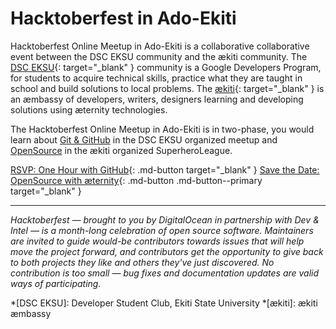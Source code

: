# Hacktoberfest in Ado-Ekiti

Hacktoberfest Online Meetup in Ado-Ekiti is a collaborative collaborative event between the DSC EKSU community and the ækiti community. The [DSC EKSU](https://dsc.community.dev/ekiti-state-university/){: target="_blank" } community is a Google Developers Program, for students to acquire technical skills, practice what they are taught in school and build solutions to local problems. The [ækiti](https://aekiti.com/){: target="_blank" } is an æmbassy of developers, writers, designers learning and developing solutions using æternity technologies.

The Hacktoberfest Online Meetup in Ado-Ekiti is in two-phase, you would learn about [Git & GitHub](/meetup/one-hour-with-github) in the DSC EKSU organized meetup and [OpenSource](/meetup/opensource-with-aeternity) in the ækiti organized SuperheroLeague.

[RSVP: One Hour with GitHub](https://dsc.community.dev/events/details/developer-student-clubs-ekiti-state-university-presents-one-hour-with-github){: .md-button target="_blank" }
[Save the Date: OpenSource with æternity](https://aekiti.com/workshop/opensource-with-aeternity){: .md-button .md-button--primary target="_blank" }

---
_Hacktoberfest — brought to you by DigitalOcean in partnership with Dev & Intel — is a month-long celebration of open source software. Maintainers are invited to guide would-be contributors towards issues that will help move the project forward, and contributors get the opportunity to give back to both projects they like and others they've just discovered. No contribution is too small — bug fixes and documentation updates are valid ways of participating._

*[DSC EKSU]: Developer Student Club, Ekiti State University
*[ækiti]: ækiti æmbassy